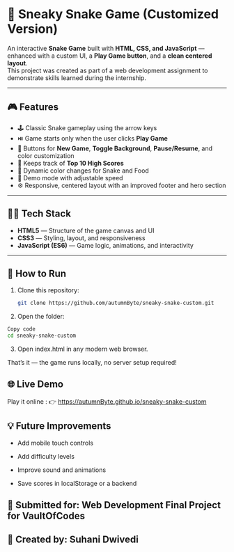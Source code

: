 # 🐍 Sneaky Snake Game (Customized Version)

An interactive **Snake Game** built with **HTML, CSS, and JavaScript** — enhanced with a custom UI, a **Play Game button**, and a **clean centered layout**.  
This project was created as part of a web development assignment to demonstrate skills learned during the internship.

---

## 🎮 Features

- 🕹️ Classic Snake gameplay using the arrow keys  
- ⏯️ Game starts only when the user clicks **Play Game**  
- 🧭 Buttons for **New Game**, **Toggle Background**, **Pause/Resume**, and color customization  
- 🧩 Keeps track of **Top 10 High Scores**  
- 🌈 Dynamic color changes for Snake and Food  
- 🧠 Demo mode with adjustable speed  
- ⚙️ Responsive, centered layout with an improved footer and hero section  

---

## 🧑‍💻 Tech Stack

- **HTML5** — Structure of the game canvas and UI  
- **CSS3** — Styling, layout, and responsiveness  
- **JavaScript (ES6)** — Game logic, animations, and interactivity  

---

## 🚀 How to Run

1. Clone this repository:
   ```bash
   git clone https://github.com/autumnByte/sneaky-snake-custom.git
2. Open the folder:
```bash
Copy code
cd sneaky-snake-custom
```
3. Open index.html in any modern web browser.

That’s it — the game runs locally, no server setup required!

## 🌐 Live Demo
Play it online :
👉 https://autumnByte.github.io/sneaky-snake-custom

## 💡 Future Improvements
- Add mobile touch controls

- Add difficulty levels

- Improve sound and animations

- Save scores in localStorage or a backend

## 🎯 Submitted for: Web Development Final Project for VaultOfCodes
## 📅 Created by: Suhani Dwivedi

